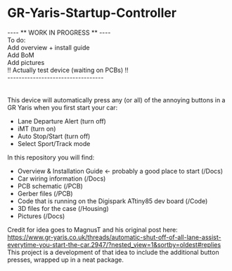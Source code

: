 # GR-Yaris-Startup-Controller

---- ** WORK IN PROGRESS ** ---- <br/>
To do:<br/>
Add overview + install guide<br/>
Add BoM<br/>
Add pictures<br/>
!! Actually test device (waiting on PCBs) !! <br/>
---------------------------------- <br/>
<br/>
<br/>
This device will automatically press any (or all) of the annoying buttons in a GR Yaris when you first start your car:
* Lane Departure Alert (turn off)
* iMT (turn on)
* Auto Stop/Start (turn off)
* Select Sport/Track mode

In this repository you will find:
* Overview & Installation Guide <- probably a good place to start (/Docs)
* Car wiring information (/Docs)
* PCB schematic (/PCB)
* Gerber files (/PCB)
* Code that is running on the Digispark ATtiny85 dev board (/Code)
* 3D files for the case (/Housing)
* Pictures (/Docs)

Credit for idea goes to MagnusT and his original post here:<br/>
https://www.gr-yaris.co.uk/threads/automatic-shut-off-of-all-lane-assist-everytime-you-start-the-car.2947/?nested_view=1&sortby=oldest#replies<br/>
This project is a development of that idea to include the additional button presses, wrapped up in a neat package.
